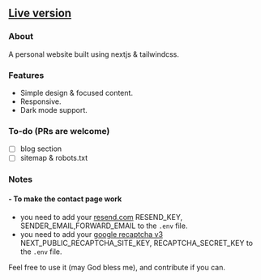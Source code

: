 ## [Live version](https://saurabh4269.github.io)

### About
A personal website built using nextjs & tailwindcss.

### Features
- Simple design & focused content.
- Responsive.
- Dark mode support.

### To-do (PRs are welcome)
- [ ] blog section
- [ ] sitemap & robots.txt

### Notes
#### - To make the contact page work
- you need to add your [resend.com](https://resend.com) RESEND_KEY, SENDER_EMAIL,FORWARD_EMAIL to the `.env` file.
- you need to add your [google recaptcha v3](https://www.google.com/recaptcha/admin/create) NEXT_PUBLIC_RECAPTCHA_SITE_KEY, RECAPTCHA_SECRET_KEY to the `.env` file.

Feel free to use it (may God bless me), and contribute if you can.
